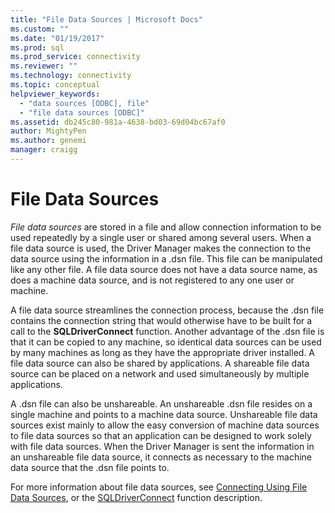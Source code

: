 ```yaml
---
title: "File Data Sources | Microsoft Docs"
ms.custom: ""
ms.date: "01/19/2017"
ms.prod: sql
ms.prod_service: connectivity
ms.reviewer: ""
ms.technology: connectivity
ms.topic: conceptual
helpviewer_keywords: 
  - "data sources [ODBC], file"
  - "file data sources [ODBC]"
ms.assetid: db245c80-981a-4638-bd03-69d04bc67af0
author: MightyPen
ms.author: genemi
manager: craigg
---
```

# File Data Sources
*File data sources* are stored in a file and allow connection information to be used repeatedly by a single user or shared among several users. When a file data source is used, the Driver Manager makes the connection to the data source using the information in a .dsn file. This file can be manipulated like any other file. A file data source does not have a data source name, as does a machine data source, and is not registered to any one user or machine.  
  
 A file data source streamlines the connection process, because the .dsn file contains the connection string that would otherwise have to be built for a call to the **SQLDriverConnect** function. Another advantage of the .dsn file is that it can be copied to any machine, so identical data sources can be used by many machines as long as they have the appropriate driver installed. A file data source can also be shared by applications. A shareable file data source can be placed on a network and used simultaneously by multiple applications.  
  
 A .dsn file can also be unshareable. An unshareable .dsn file resides on a single machine and points to a machine data source. Unshareable file data sources exist mainly to allow the easy conversion of machine data sources to file data sources so that an application can be designed to work solely with file data sources. When the Driver Manager is sent the information in an unshareable file data source, it connects as necessary to the machine data source that the .dsn file points to.  
  
 For more information about file data sources, see [Connecting Using File Data Sources](../../odbc/reference/develop-app/connecting-using-file-data-sources.md), or the [SQLDriverConnect](../../odbc/reference/syntax/sqldriverconnect-function.md) function description.
